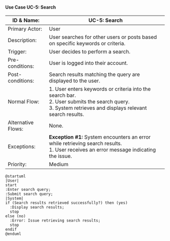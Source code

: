 #### Use Case UC-5: Search
| ID & Name:         | UC-5: Search                                                                                                                                                   |
| ------------------ | -------------------------------------------------------------------------------------------------------------------------------------------------------------- |
| Primary Actor:     | User                                                                                                                                                           |
| Description:       | User searches for other users or posts based on specific keywords or criteria.                                                                                 |
| Trigger:           | User decides to perform a search.                                                                                                                              |
| Pre-conditions:    | User is logged into their account.                                                                                                                             |
| Post-conditions:   | Search results matching the query are displayed to the user.                                                                                                   |
| Normal Flow:       | 1. User enters keywords or criteria into the search bar. <br> 2. User submits the search query. <br> 3. System retrieves and displays relevant search results. |
| Alternative Flows: | None.                                                                                                                                                          |
| Exceptions:        | **Exception #1:** System encounters an error while retrieving search results. <br> 1. User receives an error message indicating the issue.                     |
| Priority:          | Medium                                                                                                                                                         |

```plantuml
@startuml
|User|
start
:Enter search query;
:Submit search query;
|System|
if (Search results retrieved successfully?) then (yes)
  :Display search results;
  stop
else (no)
  :Error: Issue retrieving search results;
  stop
endif
@enduml

```
